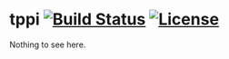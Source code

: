 # tppi [![Build Status](https://travis-ci.org/skorezore/tppi.svg?branch=master)](https://github.com/skorezore/tppi) [![License](https://img.shields.io/badge/license-MIT-blue.svg)](https://github.com/skorezore/tppi/blob/master/LICENSE.md)

Nothing to see here.

